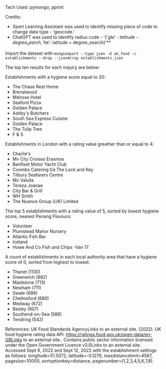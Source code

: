 Tech Used: pymongo, pprint

Credits:
- Xpert Learning Assistant was used to identify missing piece of code to change data type - 'geocode.'
- ChatGPT was used to identify radius code - '{'$gte': latitude - degree_search, '$lte': latitude + degree_search}'**

Import the dataset with `mongoimport --type json -d uk_food -c establishments --drop --jsonArray establishments.json`

The top ten results for each inquiry are below:

Establishments with a hygiene score equal to 20:
- The Chase Rest Home
- Brenalwood
- Melrose Hotel
- Seaford Pizza
- Golden Palace
- Ashby's Butchers
- South Sea Express Cuisine
- Golden Palace
- The Tulip Tree
- F & S

Establishments in London with a rating value greather than or equal to 4:
- Charlie's
- Mv City Cruises Erasmus
- Benfleet Motor Yacht Club
- Coombs Catering t/a The Lock and Key
- Tilbury Seafarers Centre
- Mv Valulla
- Tereza Joanae
- City Bar & Grill
- WH Smith
- The Nuance Group (UK) Limited

The top 5 establishments with a rating value of 5, sorted by lowest hygiene score, nearest Penang Flavours:
- Volunteer
- Plumstead Manor Nursery
- Atlantic Fish Bar
- Iceland
- Howe And Co Fish and Chips -Van 17

A count of establishments in each local authority area that have a hygiene score of 0, sorted from highest to lowest:
- Thanet (1130)
- Greenwich (882)
- Maidstone (713)
- Newham (711)
- Swale (686)
- Chelmsford (680)
- Medway (672)
- Bexley (607)
- Southend-on-Sea (586)
- Tendring (542)


References:
UK Food Standards AgencyLinks to an external site. (2022). UK food hygiene rating data API. https://ratings.food.gov.uk/open-data/en-GBLinks to an external site.. Contains public sector information licensed under the Open Government Licence v3.0Links to an external site.
Accessed Sept 9, 2022 and Sept 12, 2022 with the establishment settings as follows: longitude=51.5072, latitude=-0.1276, maxdistancelimit=4567, pagesize=10000, sortoptionkey=distance, pagenumber=(1,2,3,4,5,6,7,8).
